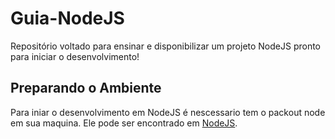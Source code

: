 # Guia-NodeJS
Repositório voltado para ensinar e disponibilizar um projeto NodeJS pronto para iniciar o desenvolvimento!


## Preparando o Ambiente
Para iniar o desenvolvimento em NodeJS é nescessario tem o packout node em sua maquina.
Ele pode ser encontrado em [NodeJS](https://nodejs.org/en/).
